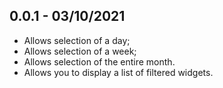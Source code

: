 ## 0.0.1 - 03/10/2021

* Allows selection of a day;
* Allows selection of a week;
* Allows selection of the entire month.
* Allows you to display a list of filtered widgets.